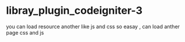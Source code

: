 # libray_plugin_codeigniter-3
you  can load resource another like js and css so easay , can load anther page css and js
